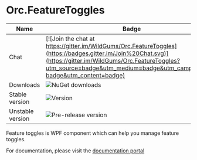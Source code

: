 Orc.FeatureToggles
==================

Name|Badge
---|---
Chat|[![Join the chat at https://gitter.im/WildGums/Orc.FeatureToggles](https://badges.gitter.im/Join%20Chat.svg)](https://gitter.im/WildGums/Orc.FeatureToggles?utm_source=badge&utm_medium=badge&utm_campaign=pr-badge&utm_content=badge)
Downloads|![NuGet downloads](https://img.shields.io/nuget/dt/orc.featuretoggles.svg)
Stable version|![Version](https://img.shields.io/nuget/v/orc.featuretoggles.svg)
Unstable version|![Pre-release version](https://img.shields.io/nuget/vpre/orc.featuretoggles.svg)

Feature toggles is  WPF component which can help you manage feature toggles.

For documentation, please visit the [documentation portal](https://opensource.wildgums.com)